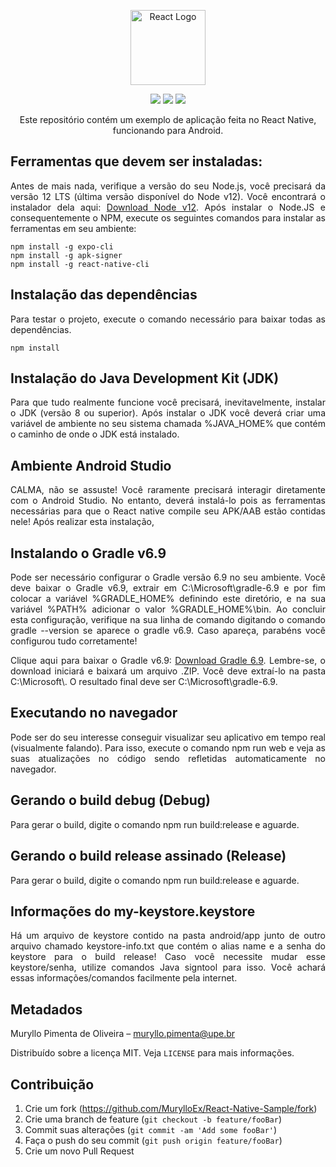 <p align="center">
  <a href="https://ionicframework.com/" target="blank"><img src="https://i.imgur.com/HPX7AP1.png" width="120" alt="React Logo" /></a>
</p>
<p align="center">
  <img src="https://badgen.net/badge/license/MIT/yellow?icon=label"/>
  <img src="https://badgen.net/badge/author/React%20Native/blue?icon=label"/>
  <img src="https://badgen.net/badge/author/MurylloEx/red?icon=label"/>
</p>
<p align="center">
  Este repositório contém um exemplo de aplicação feita no React Native, funcionando para Android.
</p>

## Ferramentas que devem ser instaladas:

<p align="justify">
  Antes de mais nada, verifique a versão do seu Node.js, você precisará da versão 12 LTS (última versão disponível do Node v12). Você encontrará o instalador dela aqui: <a href="https://nodejs.org/en/blog/release/v12.21.0/">Download Node v12</a>.
  Após instalar o Node.JS e consequentemente o NPM, execute os seguintes comandos para instalar as ferramentas em seu ambiente:
</p>

```
npm install -g expo-cli
npm install -g apk-signer
npm install -g react-native-cli
```

## Instalação das dependências
<p align="justify">
  Para testar o projeto, execute o comando necessário para baixar todas as dependências.
</p>

```
npm install
```

## Instalação do Java Development Kit (JDK)

<p align="justify">
  Para que tudo realmente funcione você precisará, inevitavelmente, instalar o JDK (versão 8 ou superior). Após instalar o JDK você deverá criar uma variável de ambiente no seu sistema chamada %JAVA_HOME% que contém o caminho de onde o JDK está instalado.
</p>

## Ambiente Android Studio

<p align="justify">
  CALMA, não se assuste! Você raramente precisará interagir diretamente com o Android Studio. No entanto, deverá instalá-lo pois as ferramentas necessárias para que o React native compile seu APK/AAB estão contidas nele! Após realizar esta instalação, 
</p>

## Instalando o Gradle v6.9

<p align="justify">
  Pode ser necessário configurar o Gradle versão 6.9 no seu ambiente. Você deve baixar o Gradle v6.9, extrair em C:\Microsoft\gradle-6.9 e por fim colocar a variável %GRADLE_HOME% definindo este diretório, e na sua variável %PATH% adicionar o valor %GRADLE_HOME%\bin. Ao concluir esta configuração, verifique na sua linha de comando digitando o comando gradle --version se aparece o gradle v6.9. Caso apareça, parabéns você configurou tudo corretamente!
</p>

<p align="justify">
  Clique aqui para baixar o Gradle v6.9: <a href="https://gradle.org/next-steps/?version=6.9&format=bin">Download Gradle 6.9</a>. Lembre-se, o download iniciará e baixará um arquivo .ZIP. Você deve extraí-lo na pasta C:\Microsoft\. O resultado final deve ser C:\Microsoft\gradle-6.9.
</p>

## Executando no navegador

<p align="justify">
  Pode ser do seu interesse conseguir visualizar seu aplicativo em tempo real (visualmente falando). Para isso, execute o comando npm run web e veja as suas atualizações no código sendo refletidas automaticamente no navegador.
</p>

## Gerando o build debug (Debug)

<p align="justify">
  Para gerar o build, digite o comando npm run build:release e aguarde.
</p>

## Gerando o build release assinado (Release)

<p align="justify">
  Para gerar o build, digite o comando npm run build:release e aguarde.
</p>

## Informações do my-keystore.keystore

<p align="justify">
  Há um arquivo de keystore contido na pasta android/app junto de outro arquivo chamado keystore-info.txt que contém o alias name e a senha do keystore para o build release! Caso você necessite mudar esse keystore/senha, utilize comandos Java signtool para isso. Você achará essas informações/comandos facilmente pela internet.
</p>

## Metadados

Muryllo Pimenta de Oliveira – muryllo.pimenta@upe.br

Distribuído sobre a licença MIT. Veja ``LICENSE`` para mais informações.

## Contribuição

1. Crie um fork (<https://github.com/MurylloEx/React-Native-Sample/fork>)
2. Crie uma branch de feature (`git checkout -b feature/fooBar`)
3. Commit suas alterações (`git commit -am 'Add some fooBar'`)
4. Faça o push do seu commit (`git push origin feature/fooBar`)
5. Crie um novo Pull Request


